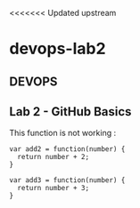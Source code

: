 <<<<<<< Updated upstream
# devops-lab2

## DEVOPS 

## Lab 2 - GitHub Basics

This function is not working :

```
var add2 = function(number) {
  return number + 2;
}

var add3 = function(number) {
  return number + 3;
}

```